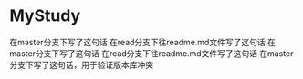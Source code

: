 # MyStudy
在master分支下写了这句话
在read分支下往readme.md文件写了这句话
在master分支下写了这句话
在read分支下往readme.md文件写了这句话
在master分支下写了这句话，用于验证版本库冲突
